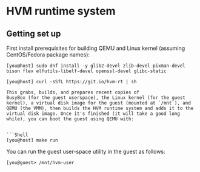 # HVM runtime system

## Getting set up

First install prerequisites for building QEMU and Linux kernel (assuming CentOS/Fedora package names):

```Shell
[you@host] sudo dnf install -y glib2-devel zlib-devel pixman-devel bison flex elfutils-libelf-devel openssl-devel glibc-static
```

```Shell
[you@host] curl -sSfL https://git.io/hvm-rt | sh

This grabs, builds, and prepares recent copies of
BusyBox (for the guest userspace), the Linux kernel (for the guest kernel), a virtual disk image for the guest (mounted at `/mnt`), and QEMU (the VMM), then builds the HVM runtime system and adds it to the virtual disk image. Once it's finished (it will take a good long while), you can boot the guest using QEMU with:


```Shell
[you@host] make run
```

You can run the guest user-space utility in the guest as follows:

```Shell
[you@guest> /mnt/hvm-user
```
